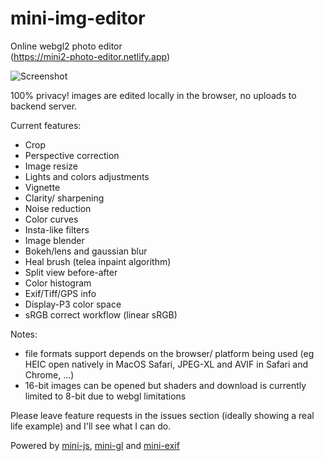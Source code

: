 # mini-img-editor

Online webgl2 photo editor  
(https://mini2-photo-editor.netlify.app)  


![Screenshot](screenshot.jpg)  

100% privacy! images are edited locally in the browser, no uploads to backend server.

Current features: 
* Crop
* Perspective correction
* Image resize
* Lights and colors adjustments
* Vignette
* Clarity/ sharpening
* Noise reduction
* Color curves
* Insta-like filters
* Image blender
* Bokeh/lens and gaussian blur
* Heal brush (telea inpaint algorithm)
* Split view before-after
* Color histogram
* Exif/Tiff/GPS info
* Display-P3 color space
* sRGB correct workflow (linear sRGB)
  
  
Notes: 
* file formats support depends on the browser/ platform being used (eg HEIC open natively in MacOS Safari, JPEG-XL and AVIF in Safari and Chrome, ...)
* 16-bit images can be opened but shaders and download is currently limited to 8-bit due to webgl limitations

Please leave feature requests in the issues section (ideally showing a real life example) and I'll see what I can do.  
 
 
Powered by [mini-js](https://github.com/xdadda/minijs), [mini-gl](https://github.com/xdadda/mini-gl) and [mini-exif](https://github.com/xdadda/mini-exif)
